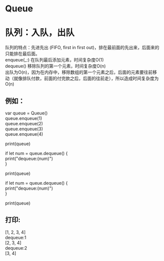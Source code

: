 # Queue
# 队列：入队，出队  

队列的特点：先进先出 (FIFO, first in first out)，排在最前面的先出来，后面来的只能排在最后面。  
enqueue(_:) 在队列最后添加元素，时间复杂度O(1)  
dequeue() 移除队列的第一个元素，时间复杂度O(n)  
出队为O(n)，因为在内存中，移除数组的第一个元素之后，后面的元素要往前移动（就像排队付款，前面的付完款之后，后面的往前走），所以造成时间复杂度为O(n)  

## 例如：  
var queue = Queue<Int>()  
queue.enqueue(1)  
queue.enqueue(2)  
queue.enqueue(3)  
queue.enqueue(4)  

print(queue)  

if let num = queue.dequeue() {  
    print("dequeue:\(num)")  
}  

print(queue)  

if let num = queue.dequeue() {  
    print("dequeue:\(num)")  
}  

print(queue)  

## 打印:  
[1, 2, 3, 4]  
dequeue:1  
[2, 3, 4]  
dequeue:2  
[3, 4]  

